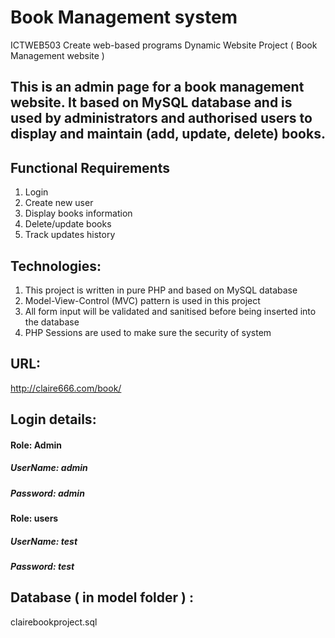 ﻿# Book Management system
ICTWEB503 Create web-based programs
Dynamic Website Project ( Book Management website )

## This is an admin page for a book management website. It based on MySQL database and is used by administrators and authorised users to display and maintain (add, update, delete) books. 

## Functional Requirements
1. Login
2. Create new user 
3. Display books information
4. Delete/update books
5. Track updates history

## Technologies:
1. This project is written in pure PHP and based on MySQL database
2. Model-View-Control (MVC) pattern is used in this project
3. All form input will be validated and sanitised before being inserted into the database
4. PHP Sessions are used to make sure the security of system


## URL: 
http://claire666.com/book/

## Login details:

#### Role: Admin
##### UserName: admin
##### Password: admin

#### Role: users
##### UserName: test
##### Password: test

## Database ( in model folder ) :
clairebookproject.sql
